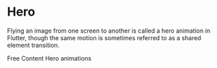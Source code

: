 # Hero

 Flying an image from one screen to another is called a hero animation in Flutter, though the same motion is sometimes referred to as a shared element transition.

<ResourceGroupTitle>Free Content</ResourceGroupTitle>
<BadgeLink colorScheme='blue' badgeText='Official Docs' href='https://docs.flutter.dev/development/ui/animations/hero-animations'>Hero animations</BadgeLink>
